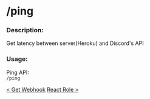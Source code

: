# /ping

### Description:

Get latency between server(Heroku) and Discord's API<br>

### Usage:

Ping API:<br>
`/ping`<br>

<a class="button prev" href="./#/commands/basiccommands/getwebhook" role="button">< Get Webhook</a>
<a class="button next" href="./#/commands/utilitycommands/reactrole" role="button">React Role ></a>
